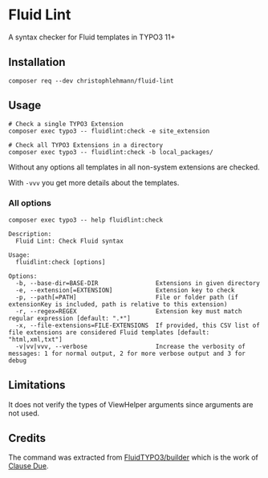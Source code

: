 # Fluid Lint

A syntax checker for Fluid templates in TYPO3 11+

## Installation

```shell
composer req --dev christophlehmann/fluid-lint
```

## Usage

```shell
# Check a single TYPO3 Extension
composer exec typo3 -- fluidlint:check -e site_extension

# Check all TYPO3 Extensions in a directory
composer exec typo3 -- fluidlint:check -b local_packages/
```

Without any options all templates in all non-system extensions are checked. 

With `-vvv` you get more details about the templates.

### All options

```shell
composer exec typo3 -- help fluidlint:check

Description:
  Fluid Lint: Check Fluid syntax

Usage:
  fluidlint:check [options]

Options:
  -b, --base-dir=BASE-DIR                Extensions in given directory
  -e, --extension[=EXTENSION]            Extension key to check
  -p, --path[=PATH]                      File or folder path (if extensionKey is included, path is relative to this extension)
  -r, --regex=REGEX                      Extension key must match regular expression [default: ".*"]
  -x, --file-extensions=FILE-EXTENSIONS  If provided, this CSV list of file extensions are considered Fluid templates [default: "html,xml,txt"]
  -v|vv|vvv, --verbose                   Increase the verbosity of messages: 1 for normal output, 2 for more verbose output and 3 for debug
```

## Limitations

It does not verify the types of ViewHelper arguments since arguments are not used.

## Credits

The command was extracted from [FluidTYPO3/builder](https://github.com/FluidTYPO3/builder) which is the work of [Clause Due](https://github.com/NamelessCoder).
